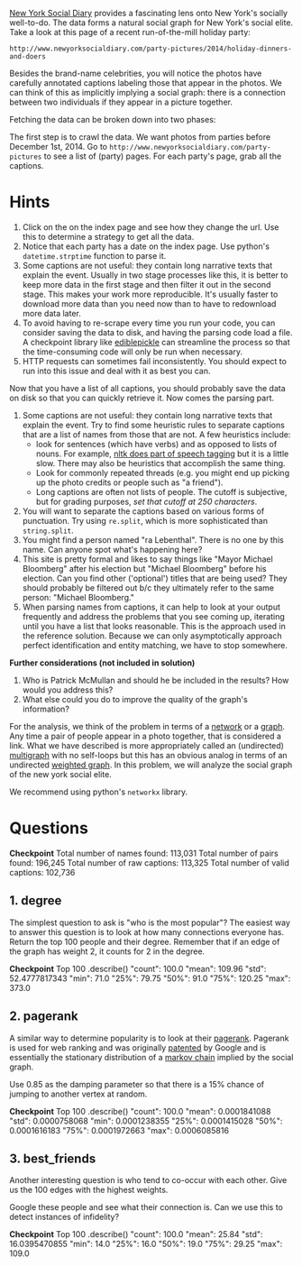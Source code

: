 [New York Social Diary](http://www.newyorksocialdiary.com/) provides a
fascinating lens onto New York's socially well-to-do.  The data forms a natural
social graph for New York's social elite.  Take a look at this page of a recent
run-of-the-mill holiday party:

`http://www.newyorksocialdiary.com/party-pictures/2014/holiday-dinners-and-doers`

Besides the brand-name celebrities, you will notice the photos have carefully
annotated captions labeling those that appear in the photos.  We can think of
this as implicitly implying a social graph: there is a connection between two
individuals if they appear in a picture together.

Fetching the data can be broken down into two phases:

The first step is to crawl the data.  We want photos from parties before
December 1st, 2014.  Go to `http://www.newyorksocialdiary.com/party-pictures`
to see a list of (party) pages.  For each party's page, grab all the captions.

# Hints
  1. Click on the on the index page and see how they change the url.  Use this
     to determine a strategy to get all the data.
  2. Notice that each party has a date on the index page.  Use python's
     `datetime.strptime` function to parse it.
  3. Some captions are not useful: they contain long narrative texts that
     explain the event.  Usually in two stage processes like this, it is better
     to keep more data in the first stage and then filter it out in the second
     stage.  This makes your work more reproducible.  It's usually faster to
     download more data than you need now than to have to redownload more data
     later.
  4. To avoid having to re-scrape every time you run your code, you can
	 consider saving the data to disk, and having the parsing code load a file.
	 A checkpoint library like
	 [ediblepickle](https://pypi.python.org/pypi/ediblepickle/1.1.3) can
     streamline the process so that the time-consuming code will only be run
     when necessary.
  5. HTTP requests can sometimes fail inconsistently. You should expect to
     run into this issue and deal with it as best you can.

Now that you have a list of all captions, you should probably save the data on
disk so that you can quickly retrieve it.  Now comes the parsing part.
  1. Some captions are not useful: they contain long narrative texts that
     explain the event.  Try to find some heuristic rules to separate captions
     that are a list of names from those that are not.  A few heuristics
     include:
      - look for sentences (which have verbs) and as opposed to lists of nouns.
        For example, [nltk does part of speech
        tagging](http://www.nltk.org/book/ch05.html) but it is a little slow.
        There may also be heuristics that accomplish the same thing.
      - Look for commonly repeated threads (e.g. you might end up picking up
        the photo credits or people such as "a friend").
      - Long captions are often not lists of people.  The cutoff is subjective,
        but for grading purposes, *set that cutoff at 250 characters*.
  2. You will want to separate the captions based on various forms of
     punctuation.  Try using `re.split`, which is more sophisticated than
     `string.split`.
  3. You might find a person named "ra Lebenthal".  There is no one by this
     name.  Can anyone spot what's happening here?
  4. This site is pretty formal and likes to say things like "Mayor Michael
     Bloomberg" after his election but "Michael Bloomberg" before his election.
     Can you find other ('optional') titles that are being used?  They should
     probably be filtered out b/c they ultimately refer to the same person:
     "Michael Bloomberg."
  5. When parsing names from captions, it can help to look at your output
     frequently and address the problems that you see coming up, iterating
     until you have a list that looks reasonable. This is the approach used
     in the reference solution. Because we can only asymptotically approach
     perfect identification and entity matching, we have to stop somewhere.

**Further considerations (not included in solution)**
  1. Who is Patrick McMullan and should he be included in the results? How would
     you address this?
  2. What else could you do to improve the quality of the graph's information?

For the analysis, we think of the problem in terms of a
[network](http://en.wikipedia.org/wiki/Computer_network) or a
[graph](http://en.wikipedia.org/wiki/Graph_%28mathematics%29).  Any time a pair
of people appear in a photo together, that is considered a link.  What we have
described is more appropriately called an (undirected)
[multigraph](http://en.wikipedia.org/wiki/Multigraph) with no self-loops but
this has an obvious analog in terms of an undirected [weighted
graph](http://en.wikipedia.org/wiki/Graph_%28mathematics%29#Weighted_graph).
In this problem, we will analyze the social graph of the new york social elite.

We recommend using python's `networkx` library.


# Questions

**Checkpoint**
Total number of names found: 113,031
Total number of pairs found: 196,245
Total number of raw captions: 113,325
Total number of valid captions: 102,736

## 1. degree
The simplest question to ask is "who is the most popular"?  The easiest way to
answer this question is to look at how many connections everyone has.  Return
the top 100 people and their degree.  Remember that if an edge of the graph has
weight 2, it counts for 2 in the degree.

**Checkpoint**
Top 100 .describe()
"count": 100.0
"mean": 109.96
"std": 52.4777817343
"min": 71.0
"25%": 79.75
"50%": 91.0
"75%": 120.25
"max": 373.0

## 2. pagerank
A similar way to determine popularity is to look at their
[pagerank](http://en.wikipedia.org/wiki/PageRank).  Pagerank is used for web
ranking and was originally
[patented](http://patft.uspto.gov/netacgi/nph-Parser?patentnumber=6285999) by
Google and is essentially the stationary distribution of a [markov
chain](http://en.wikipedia.org/wiki/Markov_chain) implied by the social graph.

Use 0.85 as the damping parameter so that there is a 15% chance of jumping to
another vertex at random.

**Checkpoint**
Top 100 .describe()
"count": 100.0
"mean": 0.0001841088
"std": 0.0000758068
"min": 0.0001238355
"25%": 0.0001415028
"50%": 0.0001616183
"75%": 0.0001972663
"max": 0.0006085816

## 3. best_friends
Another interesting question is who tend to co-occur with each other.  Give
us the 100 edges with the highest weights.

Google these people and see what their connection is.  Can we use this to
detect instances of infidelity?

**Checkpoint**
Top 100 .describe()
"count": 100.0
"mean": 25.84
"std": 16.0395470855
"min": 14.0
"25%": 16.0
"50%": 19.0
"75%": 29.25
"max": 109.0
